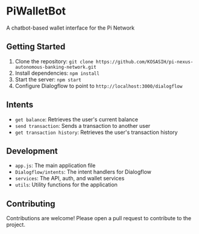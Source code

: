 # PiWalletBot

A chatbot-based wallet interface for the Pi Network

## Getting Started

1. Clone the repository: `git clone https://github.com/KOSASIH/pi-nexus-autonomous-banking-network.git`
2. Install dependencies: `npm install`
3. Start the server: `npm start`
4. Configure Dialogflow to point to `http://localhost:3000/dialogflow`

## Intents

* `get balance`: Retrieves the user's current balance
* `send transaction`: Sends a transaction to another user
* `get transaction history`: Retrieves the user's transaction history

## Development

* `app.js`: The main application file
* `Dialogflow/intents`: The intent handlers for Dialogflow
* `services`: The API, auth, and wallet services
* `utils`: Utility functions for the application

## Contributing

Contributions are welcome! Please open a pull request to contribute to the project.
